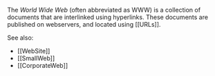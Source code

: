 The _World Wide Web_ (often abbreviated as WWW) is a collection of documents that are interlinked using hyperlinks. These documents are published on webservers, and located using [[URLs]].

See also:

- [[WebSite]]
- [[SmallWeb]]
- [[CorporateWeb]]
